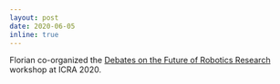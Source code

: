 ```yaml
---
layout: post
date: 2020-06-05
inline: true
---
```


Florian co-organized the <a href="https://roboticsdebates.org/">Debates on the Future of Robotics Research</a> workshop
at ICRA 2020.   
